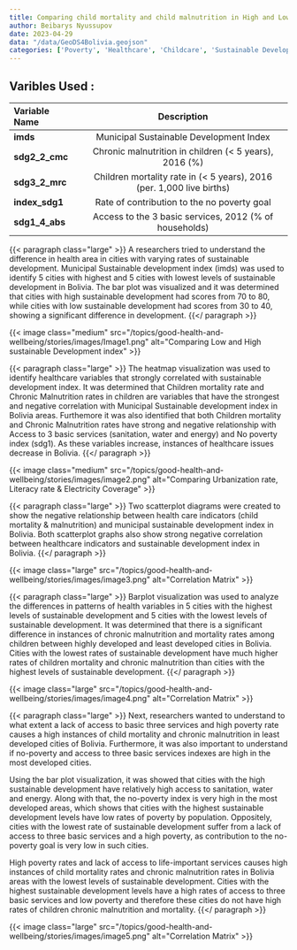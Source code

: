 ```yaml
---
title: Comparing child mortality and child malnutrition in High and Low sustainable development areas in Bolivia
author: Beibarys Nyussupov
date: 2023-04-29
data: "/data/GeoDS4Bolivia.geojson"
categories: ['Poverty', 'Healthcare', 'Childcare', 'Sustainable Development']
---
```


## **Varibles Used :**
| Variable Name | Description |
| :-- | :-: |
| <b>imds</b>|Municipal Sustainable Development Index|
|<b>sdg2_2_cmc</b>|Chronic malnutrition in children (< 5 years), 2016 (%)|
|<b>sdg3_2_mrc</b>|Children mortality rate in (< 5 years), 2016 (per. 1,000 live births)|
|<b>index_sdg1</b>|Rate of contribution to the no poverty goal|
|<b>sdg1_4_abs</b>|Access to the 3 basic services, 2012 (% of households)|


{{< paragraph class="large" >}}
A researchers tried to understand the difference in health area in cities with varying rates of sustainable development. Municipal Sustainable development index (imds) was used to identify 5 cities with highest and 5 cities with lowest levels of sustainable development in Bolivia. The bar plot was visualized and it was determined that cities with high sustainable development had scores from 70 to 80, while cities with low sustainable development had scores from 30 to 40, showing a significant difference in development.
{{</ paragraph >}}


{{< image class="medium" src="/topics/good-health-and-wellbeing/stories/images/Image1.png" alt="Comparing Low and High sustainable Development index" >}}


{{< paragraph class="large" >}}
The heatmap visualization was used to identify healthcare variables that strongly correlated with sustainable development index. It was determined that Children mortality rate and Chronic Malnutrition rates in children are variables that have the strongest and negative correlation with Municipal Sustainable development index in Bolivia areas.
Furthemore it was also identified that both Children mortality and Chronic Malnutrition rates have strong and negative relationship with Access to 3 basic services (sanitation, water and energy) and No poverty index (sdg1). As these variables increase, instances of healthcare issues decrease in Bolivia.
{{</ paragraph >}}


{{< image class="medium" src="/topics/good-health-and-wellbeing/stories/images/image2.png" alt="Comparing Urbanization rate, Literacy rate & Electricity Coverage" >}}

{{< paragraph class="large" >}}
Two scatterplot diagrams were created to show the negative relationship between health care indicators (child mortality & malnutrition) and municipal sustainable development index in Bolivia.
Both scatterplot graphs also show strong negative correlation between healthcare indicators and sustainable development index in Bolivia.
{{</ paragraph >}}



{{< image class="large" src="/topics/good-health-and-wellbeing/stories/images/image3.png" alt="Correlation Matrix" >}}

{{< paragraph class="large" >}}
Barplot visualization was used to analyze the differences in patterns of health variables in 5 cities with the highest levels of sustainable development and 5 cities with the lowest levels of sustainable development. It was determined that there is a significant difference in instances of chronic malnutrition and mortality rates among children between highly developed and least developed cities in Bolivia. 
Cities with the lowest rates of sustainable development have much higher rates of children mortality and chronic malnutrition than cities with the highest levels of sustainable development.
{{</ paragraph >}}	

{{< image class="large" src="/topics/good-health-and-wellbeing/stories/images/image4.png" alt="Correlation Matrix" >}}

{{< paragraph class="large" >}}
Next, researchers wanted to understand to what extent a lack of access to basic three services and high poverty rate causes a high instances of child mortality and chronic malnutrition in least developed cities of Bolivia. Furthermore, it was also important to understand if no-poverty and access to three basic services indexes are high in the most developed cities.

Using the bar plot visualization, it was showed that cities with the high sustainable development have relatively high access to sanitation, water and energy. Along with that, the no-poverty index is very high in the most developed areas, which shows that cities with the highest sustainable development levels have low rates of poverty by population. Oppositely, cities with the lowest rate of sustainable development suffer from a lack of access to three basic services and a high poverty, as contribution to the no-poverty goal is very low in such cities. 

High poverty rates and lack of access to life-important services causes high instances of child mortality rates and chronic malnutrition rates in Bolivia areas with the lowest levels of sustainable development. Cities with the highest sustainable development levels have a high rates of access to three basic services and low poverty and therefore these cities do not have high rates of children chronic malnutrition and mortality. 
{{</ paragraph >}}

{{< image class="large" src="/topics/good-health-and-wellbeing/stories/images/image5.png" alt="Correlation Matrix" >}}